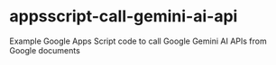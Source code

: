 # appsscript-call-gemini-ai-api
Example Google Apps Script code to call Google Gemini AI APIs from Google documents
